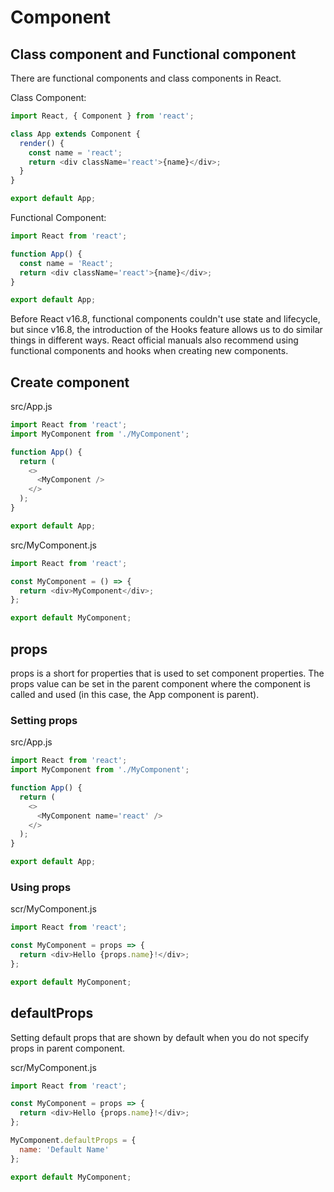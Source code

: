# Component

## Class component and Functional component

There are functional components and class components in React.

Class Component:

```javascript
import React, { Component } from 'react';

class App extends Component {
  render() {
    const name = 'react';
    return <div className='react'>{name}</div>;
  }
}

export default App;
```



Functional Component:

```javascript
import React from 'react';

function App() {
  const name = 'React';
  return <div className='react'>{name}</div>;
}

export default App;
```



Before React v16.8, functional components couldn't use state and lifecycle, but since v16.8, the introduction of the Hooks feature allows us to do similar things in different ways. React official manuals also recommend using functional components and hooks when creating new components.



## Create component

src/App.js

```javascript
import React from 'react';
import MyComponent from './MyComponent';

function App() {
  return (
    <>
      <MyComponent />
    </>
  );
}

export default App;
```



src/MyComponent.js

```javascript
import React from 'react';

const MyComponent = () => {
  return <div>MyComponent</div>;
};

export default MyComponent;
```



## props

props is a short for properties that is used to set component properties. The props value can be set in the parent component where the component is called and used \(in this case, the App component is parent\).



### Setting props

src/App.js

```javascript
import React from 'react';
import MyComponent from './MyComponent';

function App() {
  return (
    <>
      <MyComponent name='react' />
    </>
  );
}

export default App;
```



### Using props

scr/MyComponent.js

```javascript
import React from 'react';

const MyComponent = props => {
  return <div>Hello {props.name}!</div>;
};

export default MyComponent;
```



## defaultProps

Setting default props that are shown by default when you do not specify props in parent component.

scr/MyComponent.js

```javascript
import React from 'react';

const MyComponent = props => {
  return <div>Hello {props.name}!</div>;
};

MyComponent.defaultProps = {
  name: 'Default Name'
};

export default MyComponent;
```



